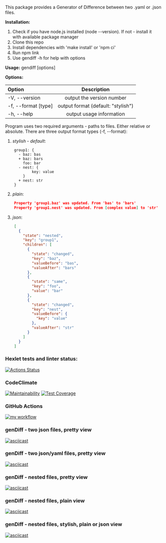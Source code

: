 This package provides a Generator of Difference between two .yaml or .json files.

**Installation:**
1. Check if you have node.js installed (node --version). If not - install it with available package manager
2. Clone this repo
3. Install dependencies with 'make install' or 'npm ci'
4. Run npm link
5. Use gendiff -h for help with options

**Usage:** gendiff [options] <filepath1> <filepath2>

**Options:**

| Option |Description  |
| :---        |    :----:   |
| -V, --version     | output the version number       |
| -f, --format [type]   | output format (default: "stylish")        |
| -h, --help   | output usage information        |

Program uses two required arguments - paths to files. Either relative or absolute.
There are three output format types (-f, --format):
1.  _stylish - default_:
```
    group1: {
      - baz: bas
      + baz: bars
        foo: bar
      - nest: {
            key: value
        }
      + nest: str
    }
```
2. _plain_:
```json lines
    Property 'group1.baz' was updated. From 'bas' to 'bars'
    Property 'group1.nest' was updated. From [complex value] to 'str'
```
3. _json_:
```json
    [
      {
        "state": "nested",
        "key": "group1",
        "children": [
          {
            "state": "changed",
            "key": "baz",
            "valueBefore": "bas",
            "valueAfter": "bars"
          },
          {
            "state": "same",
            "key": "foo",
            "value": "bar"
          },
          {
            "state": "changed",
            "key": "nest",
            "valueBefore": {
              "key": "value"
            },
            "valueAfter": "str"
          }
        ]
      }
    ]
```

### Hexlet tests and linter status:
[![Actions Status](https://github.com/nidges/backend-project-lvl2/workflows/hexlet-check/badge.svg)](https://github.com/nidges/backend-project-lvl2/actions)

### CodeClimate
[![Maintainability](https://api.codeclimate.com/v1/badges/dd3647cd07c204c32ab5/maintainability)](https://codeclimate.com/github/nidges/backend-project-lvl2/maintainability)
[![Test Coverage](https://api.codeclimate.com/v1/badges/dd3647cd07c204c32ab5/test_coverage)](https://codeclimate.com/github/nidges/backend-project-lvl2/test_coverage)

### GitHub Actions
[![my workflow](https://github.com/nidges/backend-project-lvl2/actions/workflows/my-workflow.yml/badge.svg?event=push)](https://github.com/nidges/backend-project-lvl2/actions/workflows/my-workflow.yml)
  
### genDiff - two json files, pretty view
[![asciicast](https://asciinema.org/a/NNS08MaudOYBwbw0YsXet4v0M.svg)](https://asciinema.org/a/NNS08MaudOYBwbw0YsXet4v0M)
### genDiff - two json/yaml files, pretty view
[![asciicast](https://asciinema.org/a/4NBqpdIr5SWBXfDbHpHEP9hqm.svg)](https://asciinema.org/a/4NBqpdIr5SWBXfDbHpHEP9hqm)
### genDiff - nested files, pretty view
[![asciicast](https://asciinema.org/a/Ox3ZAahytTrwEGGh3NqRpYJO9.svg)](https://asciinema.org/a/Ox3ZAahytTrwEGGh3NqRpYJO9)
### genDiff - nested files, plain view
[![asciicast](https://asciinema.org/a/fcDIWYE988JQLwG9thT6ldqys.svg)](https://asciinema.org/a/fcDIWYE988JQLwG9thT6ldqys)
### genDiff - nested files, stylish, plain or json view
[![asciicast](https://asciinema.org/a/JMoLawvXXZOHxB7OZ9DoCnDBZ.svg)](https://asciinema.org/a/JMoLawvXXZOHxB7OZ9DoCnDBZ)
